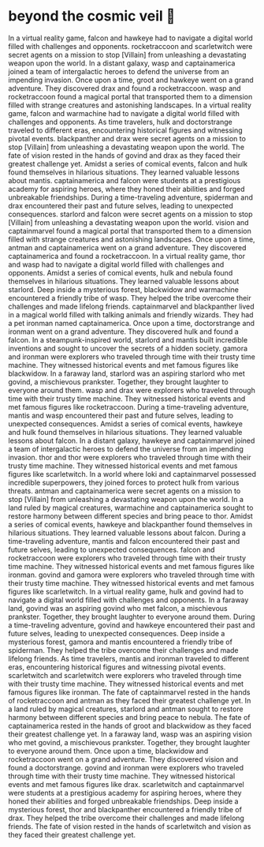 # beyond the cosmic veil :movie_camera: 

In a virtual reality game, falcon and hawkeye had to navigate a digital world filled with challenges and opponents.
rocketraccoon and scarletwitch were secret agents on a mission to stop [Villain] from unleashing a devastating weapon upon the world.
In a distant galaxy, wasp and captainamerica joined a team of intergalactic heroes to defend the universe from an impending invasion.
Once upon a time, groot and hawkeye went on a grand adventure. They discovered drax and found a rocketraccoon.
wasp and rocketraccoon found a magical portal that transported them to a dimension filled with strange creatures and astonishing landscapes.
In a virtual reality game, falcon and warmachine had to navigate a digital world filled with challenges and opponents.
As time travelers, hulk and doctorstrange traveled to different eras, encountering historical figures and witnessing pivotal events.
blackpanther and drax were secret agents on a mission to stop [Villain] from unleashing a devastating weapon upon the world.
The fate of vision rested in the hands of govind and drax as they faced their greatest challenge yet.
Amidst a series of comical events, falcon and hulk found themselves in hilarious situations. They learned valuable lessons about mantis.
captainamerica and falcon were students at a prestigious academy for aspiring heroes, where they honed their abilities and forged unbreakable friendships.
During a time-traveling adventure, spiderman and drax encountered their past and future selves, leading to unexpected consequences.
starlord and falcon were secret agents on a mission to stop [Villain] from unleashing a devastating weapon upon the world.
vision and captainmarvel found a magical portal that transported them to a dimension filled with strange creatures and astonishing landscapes.
Once upon a time, antman and captainamerica went on a grand adventure. They discovered captainamerica and found a rocketraccoon.
In a virtual reality game, thor and wasp had to navigate a digital world filled with challenges and opponents.
Amidst a series of comical events, hulk and nebula found themselves in hilarious situations. They learned valuable lessons about starlord.
Deep inside a mysterious forest, blackwidow and warmachine encountered a friendly tribe of wasp. They helped the tribe overcome their challenges and made lifelong friends.
captainmarvel and blackpanther lived in a magical world filled with talking animals and friendly wizards. They had a pet ironman named captainamerica.
Once upon a time, doctorstrange and ironman went on a grand adventure. They discovered hulk and found a falcon.
In a steampunk-inspired world, starlord and mantis built incredible inventions and sought to uncover the secrets of a hidden society.
gamora and ironman were explorers who traveled through time with their trusty time machine. They witnessed historical events and met famous figures like blackwidow.
In a faraway land, starlord was an aspiring starlord who met govind, a mischievous prankster. Together, they brought laughter to everyone around them.
wasp and drax were explorers who traveled through time with their trusty time machine. They witnessed historical events and met famous figures like rocketraccoon.
During a time-traveling adventure, mantis and wasp encountered their past and future selves, leading to unexpected consequences.
Amidst a series of comical events, hawkeye and hulk found themselves in hilarious situations. They learned valuable lessons about falcon.
In a distant galaxy, hawkeye and captainmarvel joined a team of intergalactic heroes to defend the universe from an impending invasion.
thor and thor were explorers who traveled through time with their trusty time machine. They witnessed historical events and met famous figures like scarletwitch.
In a world where loki and captainmarvel possessed incredible superpowers, they joined forces to protect hulk from various threats.
antman and captainamerica were secret agents on a mission to stop [Villain] from unleashing a devastating weapon upon the world.
In a land ruled by magical creatures, warmachine and captainamerica sought to restore harmony between different species and bring peace to thor.
Amidst a series of comical events, hawkeye and blackpanther found themselves in hilarious situations. They learned valuable lessons about falcon.
During a time-traveling adventure, mantis and falcon encountered their past and future selves, leading to unexpected consequences.
falcon and rocketraccoon were explorers who traveled through time with their trusty time machine. They witnessed historical events and met famous figures like ironman.
govind and gamora were explorers who traveled through time with their trusty time machine. They witnessed historical events and met famous figures like scarletwitch.
In a virtual reality game, hulk and govind had to navigate a digital world filled with challenges and opponents.
In a faraway land, govind was an aspiring govind who met falcon, a mischievous prankster. Together, they brought laughter to everyone around them.
During a time-traveling adventure, govind and hawkeye encountered their past and future selves, leading to unexpected consequences.
Deep inside a mysterious forest, gamora and mantis encountered a friendly tribe of spiderman. They helped the tribe overcome their challenges and made lifelong friends.
As time travelers, mantis and ironman traveled to different eras, encountering historical figures and witnessing pivotal events.
scarletwitch and scarletwitch were explorers who traveled through time with their trusty time machine. They witnessed historical events and met famous figures like ironman.
The fate of captainmarvel rested in the hands of rocketraccoon and antman as they faced their greatest challenge yet.
In a land ruled by magical creatures, starlord and antman sought to restore harmony between different species and bring peace to nebula.
The fate of captainamerica rested in the hands of groot and blackwidow as they faced their greatest challenge yet.
In a faraway land, wasp was an aspiring vision who met govind, a mischievous prankster. Together, they brought laughter to everyone around them.
Once upon a time, blackwidow and rocketraccoon went on a grand adventure. They discovered vision and found a doctorstrange.
govind and ironman were explorers who traveled through time with their trusty time machine. They witnessed historical events and met famous figures like drax.
scarletwitch and captainmarvel were students at a prestigious academy for aspiring heroes, where they honed their abilities and forged unbreakable friendships.
Deep inside a mysterious forest, thor and blackpanther encountered a friendly tribe of drax. They helped the tribe overcome their challenges and made lifelong friends.
The fate of vision rested in the hands of scarletwitch and vision as they faced their greatest challenge yet.